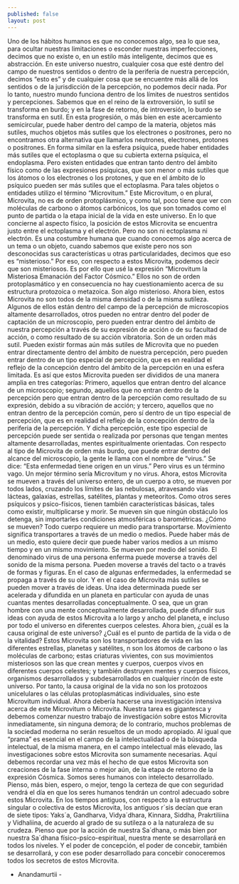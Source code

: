 ```yaml
---
published: false
layout: post
---
```



Uno de los hábitos humanos es que no conocemos algo, sea lo que sea, para ocultar nuestras limitaciones o esconder nuestras imperfecciones, decimos que no existe o, en un estilo más inteligente, decimos que es abstracción. En este universo nuestro, cualquier cosa que esté dentro del campo de nuestros sentidos o dentro de la periferia de nuestra percepción, decimos “esto es” y de cualquier cosa que se encuentre más allá de los sentidos o de la jurisdicción de la percepción, no podemos decir nada. Por lo tanto, nuestro mundo funciona dentro de los límites de nuestros sentidos y percepciones. Sabemos que en el reino de la extroversión, lo sutil se transforma en burdo; y en la fase de retorno, de introversión, lo burdo se transforma en sutil. En esta progresión, o más bien en este acercamiento semicircular, puede haber dentro del campo de la materia, objetos más sutiles, muchos objetos más sutiles que los electrones o positrones, pero no encontramos otra alternativa que llamarlos neutrones, electrones, protones o positrones. En forma similar en la esfera psíquica, puede haber entidades más sutiles que el ectoplasma o que su cubierta externa psíquica, el endoplasma.
Pero existen entidades que entran tanto dentro del ámbito físico como de las expresiones psíquicas, que son menor o más sutiles que los átomos o los electrones o los protones, y que en el ámbito de lo psíquico pueden ser más sutiles que el ectoplasma. Para tales objetos o entidades utilizo el término “Microvitum.” Este Microvitum, o en plural, Microvita, no es de orden protoplásmico, y como tal, poco tiene que ver con moléculas de carbono o átomos carbónicos, los que son tomados como el punto de partida o la etapa inicial de la vida en este universo.
En lo que concierne al aspecto físico, la posición de estos Microvita se encuentra justo entre el ectoplasma y el electrón. Pero no son ni ectoplasma ni electrón. Es una costumbre humana que cuando conocemos algo acerca de un tema o un objeto, cuando sabemos que existe pero nos son desconocidas sus características u otras particularidades, decimos que eso es “misterioso.” Por eso, con respecto a estos Microvita, podemos decir que son misteriosos. Es por ello que usé la expresión “Microvitum la Misteriosa Emanación del Factor Cósmico.” Ellos no son de orden protoplasmático y en consecuencia no hay cuestionamiento acerca de su estructura protozoica o metazoica. Son algo misterioso.
Ahora bien, estos Microvita no son todos de la misma densidad o de la misma sutileza. Algunos de ellos están dentro del campo de la percepción de microscopios altamente desarrollados, otros pueden no entrar dentro del poder de captación de un microscopio, pero pueden entrar dentro del ámbito de nuestra percepción a través de su expresión de acción o de su facultad de acción, o como resultado de su acción vibratoria. Son de un orden más sutil. Pueden existir formas aún más sutiles de Microvita que no pueden entrar directamente dentro del ámbito de nuestra percepción, pero pueden entrar dentro de un tipo especial de percepción, que es en realidad el reflejo de la concepción dentro del ámbito de la percepción en una esfera limitada. Es así que estos Microvita pueden ser divididos de una manera amplia en tres categorías: Primero, aquellos que entran dentro del alcance de un microscopio; segundo, aquellos que no entran dentro de la percepción pero que entran dentro de la percepción como resultado de su expresión, debido a su vibración de acción; y tercero, aquellos que no entran dentro de la percepción común, pero sí dentro de un tipo especial de percepción, que es en realidad el reflejo de la concepción dentro de la periferia de la percepción. Y dicha percepción, este tipo especial de percepción puede ser sentida o realizada por personas que tengan mentes altamente desarrolladas, mentes espiritualmente orientadas. Con respecto al tipo de Microvita de orden más burdo, que puede entrar dentro del alcance del microscopio, la gente le llama con el nombre de “virus.” Se dice: “Esta enfermedad tiene origen en un virus.” Pero virus es un término vago. Un mejor término sería Microvitum y no virus. Ahora, estos Microvita se mueven a través del universo entero, de un cuerpo a otro, se mueven por todos lados, cruzando los límites de las nebulosas, atravesando vías lácteas, galaxias, estrellas, satélites, plantas y meteoritos. Como otros seres psíquicos y psico-físicos, tienen también características básicas, tales como existir, multiplicarse y morir. Se mueven sin que ningún obstáculo los detenga, sin importarles condiciones atmosféricas o barométricas. ¿Cómo se mueven? Todo cuerpo requiere un medio para transportarse. Movimiento significa transportares a través de un medio o medios.
Puede haber más de un medio, esto quiere decir que puede haber varios medios a un mismo tiempo y en un mismo movimiento. Se mueven por medio del sonido. El denominado virus de una persona enferma puede moverse a través del sonido de la misma persona.  Pueden moverse a través del tacto o a través de formas y figuras. En el caso de algunas enfermedades, la enfermedad se propaga a través de su olor. Y en el caso de Microvita más sutiles se pueden mover a través de ideas. Una idea determinada puede ser acelerada y difundida en un planeta en particular con ayuda de unas cuantas mentes desarrolladas conceptualmente. O sea, que un gran hombre con una mente conceptualmente desarrollada, puede difundir sus ideas con ayuda de estos Microvita a lo largo y ancho del planeta, e incluso por todo el universo en diferentes cuerpos celestes.
Ahora bien, ¿cuál es la causa original de este universo? ¿Cuál es el punto de partida de la vida o de la vitalidad? Estos Microvita son los transportadores de vida en las diferentes estrellas, planetas y satélites, n son los átomos de carbono o las moléculas de carbono; estas criaturas vivientes, con sus movimientos misteriosos son las que crean mentes y cuerpos, cuerpos vivos en diferentes cuerpos celestes; y también destruyen mentes y cuerpos físicos, organismos desarrollados y subdesarrollados en cualquier rincón de este universo. Por tanto, la causa original de la vida no son los protozoos unicelulares o las células protoplasmáticas individuales, sino este Microvitum individual.
Ahora debería hacerse una investigación intensiva acerca de este Microvitum o Microvita. Nuestra tarea es gigantesca y debemos comenzar nuestro trabajo de investigación sobre estos Microvita inmediatamente, sin ninguna demora; de lo contrario, muchos problemas de la sociedad moderna no serán resueltos de un modo apropiado. Al igual que “prama” es esencial en el campo de la intelectualidad o de la búsqueda intelectual, de la misma manera, en el campo intelectual más elevado, las investigaciones sobre estos Microvita son sumamente necesarias. Aquí debemos recordar una vez más el hecho de que estos Microvita son creaciones de la fase interna o mejor aún, de la etapa de retorno de la expresión Cósmica. Somos seres humanos con intelecto desarrollado. Pienso, más bien, espero, o mejor, tengo la certeza de que con seguridad vendrá el día en que los seres humanos tendrán un control adecuado sobre estos Microvita.
En los tiempos antiguos, con respecto a la estructura singular o colectiva de estos Microvita, los antiguos r´sis decían que eran de siete tipos: Yaks´a, Gandharva, Vidya´dhara, Kinnara, Siddha, Prakrtiliina y Vidhaliina, de acuerdo al grado de su sutileza o a la naturaleza de su crudeza.
Pienso que por la acción de nuestra Sa´dhana, o más bien por nuestra Sa´dhana físico-psíco-espiritual, nuestra mente se desarrollará en todos los niveles. Y el poder de concepción, el poder de concebir, también se desarrollará, y con ese poder desarrollado para concebir conoceremos todos los secretos de estos Microvita.

- Anandamurtii - 